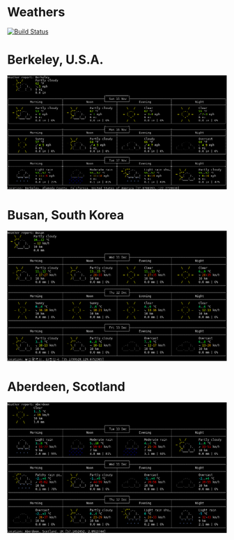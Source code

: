 Weathers
===

[![Build Status](https://travis-ci.org/jeonghanlee/weathers.svg?branch=master)](https://travis-ci.org/jeonghanlee/weathers)


# Berkeley, U.S.A.

![Berkeley Weather](Berkeley_Fm.png)


# Busan, South Korea

![Busan Weather](Busan_Fm.png)

# Aberdeen, Scotland

![Aberdeen Weather](Aberdeen_Fm.png)

